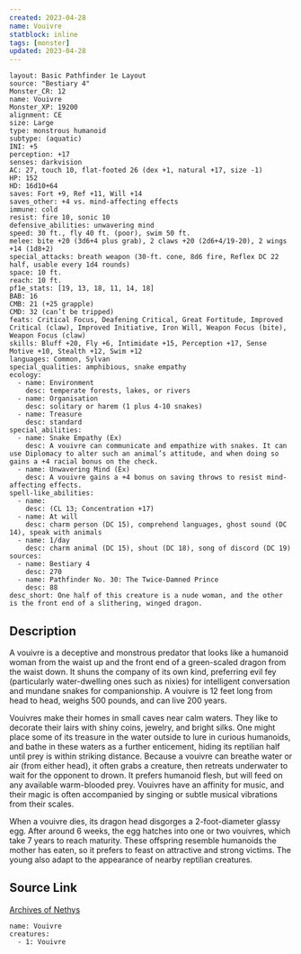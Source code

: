 ```yaml
---
created: 2023-04-28
name: Vouivre
statblock: inline
tags: [monster]
updated: 2023-04-28
---
```

```statblock
layout: Basic Pathfinder 1e Layout
source: "Bestiary 4"
Monster_CR: 12
name: Vouivre
Monster_XP: 19200
alignment: CE
size: Large
type: monstrous humanoid
subtype: (aquatic)
INI: +5
perception: +17
senses: darkvision
AC: 27, touch 10, flat-footed 26 (dex +1, natural +17, size -1)
HP: 152
HD: 16d10+64
saves: Fort +9, Ref +11, Will +14
saves_other: +4 vs. mind-affecting effects
immune: cold
resist: fire 10, sonic 10
defensive_abilities: unwavering mind
speed: 30 ft., fly 40 ft. (poor), swim 50 ft.
melee: bite +20 (3d6+4 plus grab), 2 claws +20 (2d6+4/19-20), 2 wings +14 (1d8+2)
special_attacks: breath weapon (30-ft. cone, 8d6 fire, Reflex DC 22 half, usable every 1d4 rounds)
space: 10 ft.
reach: 10 ft.
pf1e_stats: [19, 13, 18, 11, 14, 18]
BAB: 16
CMB: 21 (+25 grapple)
CMD: 32 (can’t be tripped)
feats: Critical Focus, Deafening Critical, Great Fortitude, Improved Critical (claw), Improved Initiative, Iron Will, Weapon Focus (bite), Weapon Focus (claw)
skills: Bluff +20, Fly +6, Intimidate +15, Perception +17, Sense Motive +10, Stealth +12, Swim +12
languages: Common, Sylvan
special_qualities: amphibious, snake empathy
ecology:
  - name: Environment
    desc: temperate forests, lakes, or rivers
  - name: Organisation
    desc: solitary or harem (1 plus 4-10 snakes)
  - name: Treasure
    desc: standard
special_abilities:
  - name: Snake Empathy (Ex)
    desc: A vouivre can communicate and empathize with snakes. It can use Diplomacy to alter such an animal’s attitude, and when doing so gains a +4 racial bonus on the check.
  - name: Unwavering Mind (Ex)
    desc: A vouivre gains a +4 bonus on saving throws to resist mind-affecting effects.
spell-like_abilities:
  - name:
    desc: (CL 13; Concentration +17)
  - name: At will
    desc: charm person (DC 15), comprehend languages, ghost sound (DC 14), speak with animals
  - name: 1/day
    desc: charm animal (DC 15), shout (DC 18), song of discord (DC 19)
sources:
  - name: Bestiary 4
    desc: 270
  - name: Pathfinder No. 30: The Twice-Damned Prince
    desc: 88
desc_short: One half of this creature is a nude woman, and the other is the front end of a slithering, winged dragon.
```
## Description
A vouivre is a deceptive and monstrous predator that looks like a humanoid woman from the waist up and the front end of a green-scaled dragon from the waist down. It shuns the company of its own kind, preferring evil fey (particularly water-dwelling ones such as nixies) for intelligent conversation and mundane snakes for companionship. A vouivre is 12 feet long from head to head, weighs 500 pounds, and can live 200 years.

Vouivres make their homes in small caves near calm waters. They like to decorate their lairs with shiny coins, jewelry, and bright silks. One might place some of its treasure in the water outside to lure in curious humanoids, and bathe in these waters as a further enticement, hiding its reptilian half until prey is within striking distance. Because a vouivre can breathe water or air (from either head), it often grabs a creature, then retreats underwater to wait for the opponent to drown. It prefers humanoid flesh, but will feed on any available warm-blooded prey. Vouivres have an affinity for music, and their magic is often accompanied by singing or subtle musical vibrations from their scales.

When a vouivre dies, its dragon head disgorges a 2-foot-diameter glassy egg. After around 6 weeks, the egg hatches into one or two vouivres, which take 7 years to reach maturity. These offspring resemble humanoids the mother has eaten, so it prefers to feast on attractive and strong victims. The young also adapt to the appearance of nearby reptilian creatures.
## Source Link
[Archives of Nethys](https://aonprd.com/MonsterDisplay.aspx?ItemName=Vouivre)
```encounter-table
name: Vouivre
creatures:
  - 1: Vouivre
```
